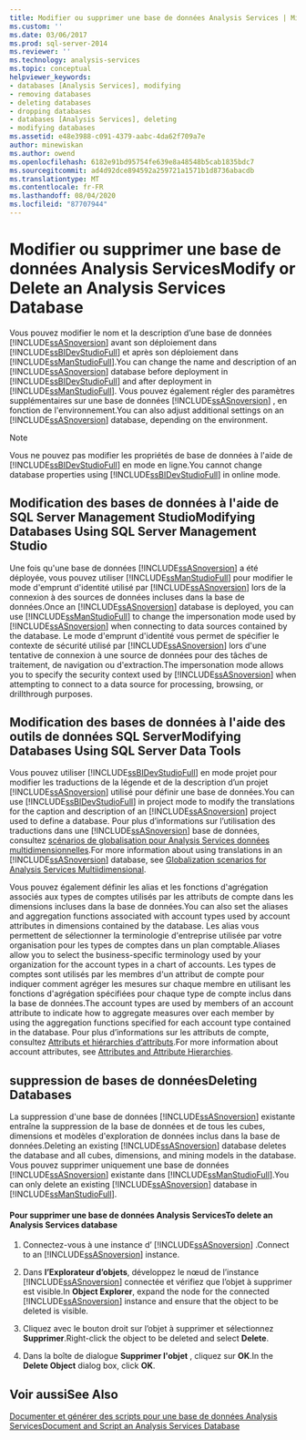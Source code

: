 ```yaml
---
title: Modifier ou supprimer une base de données Analysis Services | Microsoft Docs
ms.custom: ''
ms.date: 03/06/2017
ms.prod: sql-server-2014
ms.reviewer: ''
ms.technology: analysis-services
ms.topic: conceptual
helpviewer_keywords:
- databases [Analysis Services], modifying
- removing databases
- deleting databases
- dropping databases
- databases [Analysis Services], deleting
- modifying databases
ms.assetid: e48e3988-c091-4379-aabc-4da62f709a7e
author: minewiskan
ms.author: owend
ms.openlocfilehash: 6182e91bd95754fe639e8a48548b5cab1835bdc7
ms.sourcegitcommit: ad4d92dce894592a259721a1571b1d8736abacdb
ms.translationtype: MT
ms.contentlocale: fr-FR
ms.lasthandoff: 08/04/2020
ms.locfileid: "87707944"
---
```

# <a name="modify-or-delete-an-analysis-services-database"></a><span data-ttu-id="6d4a1-102">Modifier ou supprimer une base de données Analysis Services</span><span class="sxs-lookup"><span data-stu-id="6d4a1-102">Modify or Delete an Analysis Services Database</span></span>
  <span data-ttu-id="6d4a1-103">Vous pouvez modifier le nom et la description d’une base de données [!INCLUDE[ssASnoversion](../../includes/ssasnoversion-md.md)] avant son déploiement dans [!INCLUDE[ssBIDevStudioFull](../../includes/ssbidevstudiofull-md.md)] et après son déploiement dans [!INCLUDE[ssManStudioFull](../../includes/ssmanstudiofull-md.md)].</span><span class="sxs-lookup"><span data-stu-id="6d4a1-103">You can change the name and description of an [!INCLUDE[ssASnoversion](../../includes/ssasnoversion-md.md)] database before deployment in [!INCLUDE[ssBIDevStudioFull](../../includes/ssbidevstudiofull-md.md)] and after deployment in [!INCLUDE[ssManStudioFull](../../includes/ssmanstudiofull-md.md)].</span></span> <span data-ttu-id="6d4a1-104">Vous pouvez également régler des paramètres supplémentaires sur une base de données [!INCLUDE[ssASnoversion](../../includes/ssasnoversion-md.md)] , en fonction de l'environnement.</span><span class="sxs-lookup"><span data-stu-id="6d4a1-104">You can also adjust additional settings on an [!INCLUDE[ssASnoversion](../../includes/ssasnoversion-md.md)] database, depending on the environment.</span></span>  
  
> [!NOTE]  
>  <span data-ttu-id="6d4a1-105">Vous ne pouvez pas modifier les propriétés de base de données à l'aide de [!INCLUDE[ssBIDevStudioFull](../../includes/ssbidevstudiofull-md.md)] en mode en ligne.</span><span class="sxs-lookup"><span data-stu-id="6d4a1-105">You cannot change database properties using [!INCLUDE[ssBIDevStudioFull](../../includes/ssbidevstudiofull-md.md)] in online mode.</span></span>  
  
## <a name="modifying-databases-using-sql-server-management-studio"></a><span data-ttu-id="6d4a1-106">Modification des bases de données à l'aide de SQL Server Management Studio</span><span class="sxs-lookup"><span data-stu-id="6d4a1-106">Modifying Databases Using SQL Server Management Studio</span></span>  
 <span data-ttu-id="6d4a1-107">Une fois qu'une base de données [!INCLUDE[ssASnoversion](../../includes/ssasnoversion-md.md)] a été déployée, vous pouvez utiliser [!INCLUDE[ssManStudioFull](../../includes/ssmanstudiofull-md.md)] pour modifier le mode d'emprunt d'identité utilisé par [!INCLUDE[ssASnoversion](../../includes/ssasnoversion-md.md)] lors de la connexion à des sources de données incluses dans la base de données.</span><span class="sxs-lookup"><span data-stu-id="6d4a1-107">Once an [!INCLUDE[ssASnoversion](../../includes/ssasnoversion-md.md)] database is deployed, you can use [!INCLUDE[ssManStudioFull](../../includes/ssmanstudiofull-md.md)] to change the impersonation mode used by [!INCLUDE[ssASnoversion](../../includes/ssasnoversion-md.md)] when connecting to data sources contained by the database.</span></span> <span data-ttu-id="6d4a1-108">Le mode d'emprunt d'identité vous permet de spécifier le contexte de sécurité utilisé par [!INCLUDE[ssASnoversion](../../includes/ssasnoversion-md.md)] lors d'une tentative de connexion à une source de données pour des tâches de traitement, de navigation ou d'extraction.</span><span class="sxs-lookup"><span data-stu-id="6d4a1-108">The impersonation mode allows you to specify the security context used by [!INCLUDE[ssASnoversion](../../includes/ssasnoversion-md.md)] when attempting to connect to a data source for processing, browsing, or drillthrough purposes.</span></span>  
  
## <a name="modifying-databases-using-sql-server-data-tools"></a><span data-ttu-id="6d4a1-109">Modification des bases de données à l'aide des outils de données SQL Server</span><span class="sxs-lookup"><span data-stu-id="6d4a1-109">Modifying Databases Using SQL Server Data Tools</span></span>  
 <span data-ttu-id="6d4a1-110">Vous pouvez utiliser [!INCLUDE[ssBIDevStudioFull](../../includes/ssbidevstudiofull-md.md)] en mode projet pour modifier les traductions de la légende et de la description d’un projet [!INCLUDE[ssASnoversion](../../includes/ssasnoversion-md.md)] utilisé pour définir une base de données.</span><span class="sxs-lookup"><span data-stu-id="6d4a1-110">You can use [!INCLUDE[ssBIDevStudioFull](../../includes/ssbidevstudiofull-md.md)] in project mode to modify the translations for the caption and description of an [!INCLUDE[ssASnoversion](../../includes/ssasnoversion-md.md)] project used to define a database.</span></span> <span data-ttu-id="6d4a1-111">Pour plus d’informations sur l’utilisation des traductions dans une [!INCLUDE[ssASnoversion](../../includes/ssasnoversion-md.md)] base de données, consultez [scénarios de globalisation pour Analysis Services données multidimensionnelles](../globalization-scenarios-for-analysis-services-multiidimensional.md).</span><span class="sxs-lookup"><span data-stu-id="6d4a1-111">For more information about using translations in an [!INCLUDE[ssASnoversion](../../includes/ssasnoversion-md.md)] database, see [Globalization scenarios for Analysis Services Multiidimensional](../globalization-scenarios-for-analysis-services-multiidimensional.md).</span></span>  
  
 <span data-ttu-id="6d4a1-112">Vous pouvez également définir les alias et les fonctions d'agrégation associés aux types de comptes utilisés par les attributs de compte dans les dimensions incluses dans la base de données.</span><span class="sxs-lookup"><span data-stu-id="6d4a1-112">You can also set the aliases and aggregation functions associated with account types used by account attributes in dimensions contained by the database.</span></span> <span data-ttu-id="6d4a1-113">Les alias vous permettent de sélectionner la terminologie d'entreprise utilisée par votre organisation pour les types de comptes dans un plan comptable.</span><span class="sxs-lookup"><span data-stu-id="6d4a1-113">Aliases allow you to select the business-specific terminology used by your organization for the account types in a chart of accounts.</span></span> <span data-ttu-id="6d4a1-114">Les types de comptes sont utilisés par les membres d'un attribut de compte pour indiquer comment agréger les mesures sur chaque membre en utilisant les fonctions d'agrégation spécifiées pour chaque type de compte inclus dans la base de données.</span><span class="sxs-lookup"><span data-stu-id="6d4a1-114">The account types are used by members of an account attribute to indicate how to aggregate measures over each member by using the aggregation functions specified for each account type contained in the database.</span></span> <span data-ttu-id="6d4a1-115">Pour plus d’informations sur les attributs de compte, consultez [Attributs et hiérarchies d’attributs](../multidimensional-models-olap-logical-dimension-objects/attributes-and-attribute-hierarchies.md).</span><span class="sxs-lookup"><span data-stu-id="6d4a1-115">For more information about account attributes, see [Attributes and Attribute Hierarchies](../multidimensional-models-olap-logical-dimension-objects/attributes-and-attribute-hierarchies.md).</span></span>  
  
## <a name="deleting-databases"></a><span data-ttu-id="6d4a1-116">suppression de bases de données</span><span class="sxs-lookup"><span data-stu-id="6d4a1-116">Deleting Databases</span></span>  
 <span data-ttu-id="6d4a1-117">La suppression d'une base de données [!INCLUDE[ssASnoversion](../../includes/ssasnoversion-md.md)] existante entraîne la suppression de la base de données et de tous les cubes, dimensions et modèles d'exploration de données inclus dans la base de données.</span><span class="sxs-lookup"><span data-stu-id="6d4a1-117">Deleting an existing [!INCLUDE[ssASnoversion](../../includes/ssasnoversion-md.md)] database deletes the database and all cubes, dimensions, and mining models in the database.</span></span> <span data-ttu-id="6d4a1-118">Vous pouvez supprimer uniquement une base de données [!INCLUDE[ssASnoversion](../../includes/ssasnoversion-md.md)] existante dans [!INCLUDE[ssManStudioFull](../../includes/ssmanstudiofull-md.md)].</span><span class="sxs-lookup"><span data-stu-id="6d4a1-118">You can only delete an existing [!INCLUDE[ssASnoversion](../../includes/ssasnoversion-md.md)] database in [!INCLUDE[ssManStudioFull](../../includes/ssmanstudiofull-md.md)].</span></span>  
  
#### <a name="to-delete-an-analysis-services-database"></a><span data-ttu-id="6d4a1-119">Pour supprimer une base de données Analysis Services</span><span class="sxs-lookup"><span data-stu-id="6d4a1-119">To delete an Analysis Services database</span></span>  
  
1.  <span data-ttu-id="6d4a1-120">Connectez-vous à une instance d’ [!INCLUDE[ssASnoversion](../../includes/ssasnoversion-md.md)] .</span><span class="sxs-lookup"><span data-stu-id="6d4a1-120">Connect to an [!INCLUDE[ssASnoversion](../../includes/ssasnoversion-md.md)] instance.</span></span>  
  
2.  <span data-ttu-id="6d4a1-121">Dans **l’Explorateur d’objets**, développez le nœud de l’instance [!INCLUDE[ssASnoversion](../../includes/ssasnoversion-md.md)] connectée et vérifiez que l’objet à supprimer est visible.</span><span class="sxs-lookup"><span data-stu-id="6d4a1-121">In **Object Explorer**, expand the node for the connected [!INCLUDE[ssASnoversion](../../includes/ssasnoversion-md.md)] instance and ensure that the object to be deleted is visible.</span></span>  
  
3.  <span data-ttu-id="6d4a1-122">Cliquez avec le bouton droit sur l’objet à supprimer et sélectionnez **Supprimer**.</span><span class="sxs-lookup"><span data-stu-id="6d4a1-122">Right-click the object to be deleted and select **Delete**.</span></span>  
  
4.  <span data-ttu-id="6d4a1-123">Dans la boîte de dialogue **Supprimer l'objet** , cliquez sur **OK**.</span><span class="sxs-lookup"><span data-stu-id="6d4a1-123">In the **Delete Object** dialog box, click **OK**.</span></span>  
  
## <a name="see-also"></a><span data-ttu-id="6d4a1-124">Voir aussi</span><span class="sxs-lookup"><span data-stu-id="6d4a1-124">See Also</span></span>  
 [<span data-ttu-id="6d4a1-125">Documenter et générer des scripts pour une base de données Analysis Services</span><span class="sxs-lookup"><span data-stu-id="6d4a1-125">Document and Script an Analysis Services Database</span></span>](document-and-script-an-analysis-services-database.md)  
  
  
